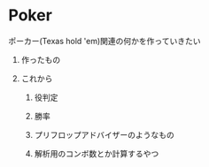 # Poker
ポーカー(Texas hold 'em)関連の何かを作っていきたい

1. 作ったもの

1. これから

    1. 役判定

    1. 勝率

    1. プリフロップアドバイザーのようなもの

    1. 解析用のコンボ数とか計算するやつ
